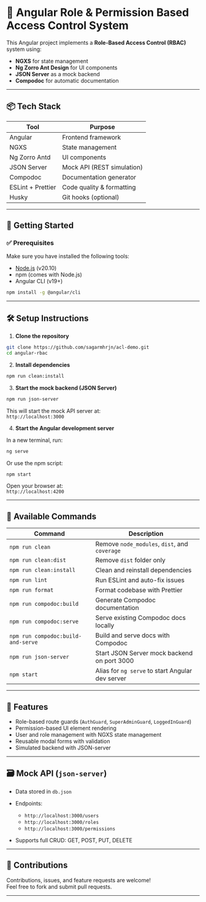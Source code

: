 # 🔐 Angular Role & Permission Based Access Control System

This Angular project implements a **Role-Based Access Control (RBAC)** system using:
- **NGXS** for state management
- **Ng Zorro Ant Design** for UI components
- **JSON Server** as a mock backend
- **Compodoc** for automatic documentation

---

## 📦 Tech Stack

| Tool             | Purpose                    |
|------------------|----------------------------|
| Angular          | Frontend framework         |
| NGXS             | State management           |
| Ng Zorro Antd    | UI components              |
| JSON Server      | Mock API (REST simulation) |
| Compodoc         | Documentation generator    |
| ESLint + Prettier| Code quality & formatting  |
| Husky            | Git hooks (optional)       |

---

## 🚀 Getting Started

### ✅ Prerequisites

Make sure you have installed the following tools:

- [Node.js](https://nodejs.org/) (v20.10)
- npm (comes with Node.js)
- Angular CLI (v19+)

```bash
npm install -g @angular/cli
```

---

## 🛠️ Setup Instructions

1. **Clone the repository**

```bash
git clone https://github.com/sagarmhrjn/acl-demo.git
cd angular-rbac
```

2. **Install dependencies**

```bash
npm run clean:install
```

3. **Start the mock backend (JSON Server)**

```bash
npm run json-server
```

This will start the mock API server at:  
`http://localhost:3000`

4. **Start the Angular development server**

In a new terminal, run:

```bash
ng serve
```

Or use the npm script:

```bash
npm start
```

Open your browser at:  
`http://localhost:4200`

---

## 🧰 Available Commands

| Command                          | Description                                      |
|---------------------------------|------------------------------------------------|
| `npm run clean`                 | Remove `node_modules`, `dist`, and `coverage`  |
| `npm run clean:dist`            | Remove `dist` folder only                        |
| `npm run clean:install`         | Clean and reinstall dependencies                 |
| `npm run lint`                  | Run ESLint and auto-fix issues                   |
| `npm run format`                | Format codebase with Prettier                     |
| `npm run compodoc:build`        | Generate Compodoc documentation                   |
| `npm run compodoc:serve`        | Serve existing Compodoc docs locally              |
| `npm run compodoc:build-and-serve` | Build and serve docs with Compodoc             |
| `npm run json-server`           | Start JSON Server mock backend on port 3000      |
| `npm start`                    | Alias for `ng serve` to start Angular dev server |

---

## 🔐 Features

- Role-based route guards (`AuthGuard`, `SuperAdminGuard`, `LoggedInGuard`)
- Permission-based UI element rendering
- User and role management with NGXS state management
- Reusable modal forms with validation
- Simulated backend with JSON-server

---

## 🗃️ Mock API (`json-server`)

- Data stored in `db.json`
- Endpoints:

  - `http://localhost:3000/users`
  - `http://localhost:3000/roles`
  - `http://localhost:3000/permissions`

- Supports full CRUD: GET, POST, PUT, DELETE

---

## 🙌 Contributions

Contributions, issues, and feature requests are welcome!  
Feel free to fork and submit pull requests.

---
